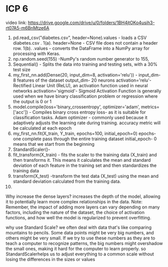 
# ICP 6
video link: https://drive.google.com/drive/u/0/folders/1BH4jtOKo4usih3-rt07A5-m6BnMtze6A

1. pd.read_csv("diabetes.csv", header=None).values - loads a CSV diabetes.csv .
1(a). header=None - CSV file does not contain a header row.
1(b). .values - converts the DataFrame into a NumPy array for processing with Keras.
2. np.random.seed(155) -NumPy's random number generator to 155,
3. Sequential() -	Splits the data into training and testing sets, with a 30% test size
4. my_first_nn.add(Dense(20, input_dim=8, activation='relu')) -	
 input_dim- 8 features of the dataset
 output_dim- 20 neurons 
 activation='relu'-  Rectified Linear Unit (ReLU), an activation function used in neural networks
 activation='sigmoid'- Sigmoid Activation Function is generally used when we have binary classification problem or regression where the output is 0 or 1
5. model.compile(loss='binary_crossentropy', optimizer='adam', metrics=['acc']) - Compiles
binary cross entropy loss-  as it is suitable for classification tasks. 
Adam optimizer -  commonly used because it adaptively adjusts the learning rate during training. 
accuracy metric will be calculated at each epoch
6. my_first_nn.fit(X_train, Y_train, epochs=100, initial_epoch=0)
epochs- one complete pass through the entire training dataset
initial_epoch- 0 means that we start from the beginning
7.  StandardScaler()- 
8. fit_transform(X_train) - fits the scaler to the training data (X_train) and then transforms it. This means it calculates the mean and standard deviation of each feature in the training set and then standardizes the training data 
9. transform(X_test) -transform the test data (X_test) using the mean and standard deviation calculated from the training data.
10. 

Why increase the dense layers?
increases the depth of the model, allowing it to potentially learn more complex relationships in the data.
Note: Remember, the impact of adding more layers can vary depending on many factors, including the nature of the dataset, the choice of activation functions, and how well the model is regularized to prevent overfitting.

why use Standard Scale?
we often deal with data that's like comparing mountains to pencils. Some data points might be very big numbers, and others might be very small. If we try to use these numbers as they are to teach a computer to recognize patterns, the big numbers might overshadow the small ones, making it hard for the computer to learn properly.
so StandardScalerhelps us to adjust everything to a common scale without losing the differences in the sizes or values





